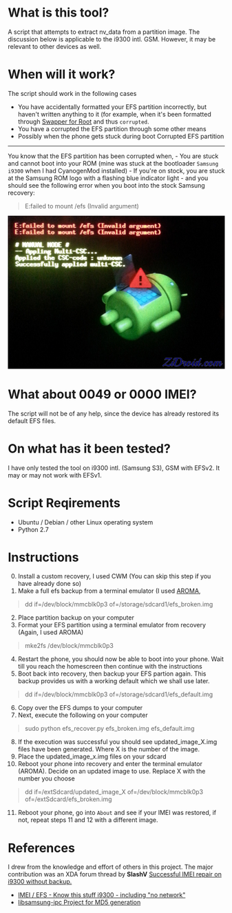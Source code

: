 What is this tool?
==================
A script that attempts to extract nv_data from a 
partition image. 
The discussion below is applicable to the i9300 intl. GSM. 
However, it may be relevant to other devices as well.

When will it work?
==================
The script should work in the following cases
- You have accidentally formatted your EFS partition incorrectly, but haven't written
anything to it (for example, when it's been formatted through 
[Swapper for Root](https://play.google.com/store/apps/details?id=org.azasoft.free.swapper&hl=en) and thus `corrupted`.
- You have a corrupted the EFS partition through some other means
- Possibly when the phone gets stuck during boot 
Corrupted EFS partition
--------------------------------
You know that the EFS partition has been corrupted when,
    - You are stuck and cannot boot into your ROM  (mine was stuck at the bootloader `Samsung i9300` when I had CyanogenMod installed)
    - If you're on stock, you are stuck at the Samsung ROM logo with a flashing blue indicator light 
    - and you should see the following error when you boot into the stock Samsung recovery:

>
> E:failed to mount /efs (Invalid argument)
>

![EFS mount failure](mount_efs.jpg)

What about 0049 or 0000 IMEI?
=============================
The script will not be of any help, since the device has already restored
its default EFS files. 

On what has it been tested?
===========================
I have only tested the tool on i9300 intl. (Samsung S3), GSM
with EFSv2. It may or may not work with EFSv1.

Script Reqirements
==================
- Ubuntu / Debian / other Linux operating system
- Python 2.7

Instructions
=============
0. Install a custom recovery, I used CWM (You can skip this step if you have already done so)
1. Make a full efs backup from a terminal emulator (I used [AROMA](http://forum.xda-developers.com/showthread.php?t=1646108), 
> dd if=/dev/block/mmcblk0p3 of=/storage/sdcard1/efs_broken.img

2. Place partition backup on your computer
3. Format your EFS partition using a terminal emulator from recovery (Again, I used AROMA)
> mke2fs /dev/block/mmcblk0p3

4. Restart the phone, you should now be able to boot into your phone.
   Wait till you reach the homescreen then continue with the instructions
5. Boot back into recovery, then backup your EFS partion again.
This backup provides us with a working default which we shall use later.
> dd if=/dev/block/mmcblk0p3 of=/storage/sdcard1/efs_default.img

6. Copy over the EFS dumps to your computer 
7. Next, execute the following on your computer
> sudo python efs_recover.py efs_broken.img efs_default.img

8. If the execution was successful you should see updated_image_X.img files have been
generated. Where X is the number of the image.
9. Place the updated_image_x.img files on your sdcard
10. Reboot your phone into recovery and enter the terminal emulator (AROMA). Decide on an updated image to
use. Replace X with the number you choose
> dd if=/extSdcard/updated_image_X of=/dev/block/mmcblk0p3 of=/extSdcard/efs_broken.img

11. Reboot your phone, go into `About` and see if your IMEI was restored, if not, repeat steps 11 and 12 with a
different image.

References 
==========
I drew from the knowledge and effort of others in this project. The major contribution was an XDA forum
thread by **SlashV** [Successful IMEI repair on i9300 without backup.](http://forum.xda-developers.com/galaxy-s3/help/successful-imei-repair-i9300-backup-t2544109) 

- [IMEI / EFS - Know this stuff i9300 - including "no network"](http://forum.xda-developers.com/galaxy-s3/general/ref-imei-efs-stuff-i9300-including-t2393289)
- [libsamsung-ipc Project for MD5 generation](https://github.com/ius/libsamsung-ipc) 
